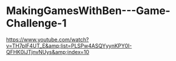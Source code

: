 # MakingGamesWithBen---Game-Challenge-1
https://www.youtube.com/watch?v=TH7plF4UT_E&amp;list=PLSPw4ASQYyynKPY0I-QFHK0iJTjnvNUys&amp;index=10

